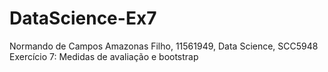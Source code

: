 # DataScience-Ex7
Normando de Campos Amazonas Filho, 11561949, Data Science, SCC5948 Exercício 7: Medidas de avaliação e bootstrap
